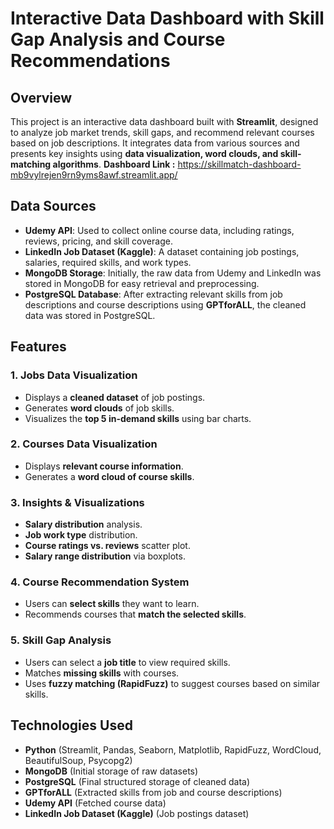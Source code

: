 # Interactive Data Dashboard with Skill Gap Analysis and Course Recommendations

## Overview
This project is an interactive data dashboard built with **Streamlit**, designed to analyze job market trends, skill gaps, and recommend relevant courses based on job descriptions. It integrates data from various sources and presents key insights using **data visualization, word clouds, and skill-matching algorithms**.
**Dashboard Link :** https://skillmatch-dashboard-mb9vylrejen9rn9yms8awf.streamlit.app/

## Data Sources
- **Udemy API**: Used to collect online course data, including ratings, reviews, pricing, and skill coverage.
- **LinkedIn Job Dataset (Kaggle)**: A dataset containing job postings, salaries, required skills, and work types.
- **MongoDB Storage**: Initially, the raw data from Udemy and LinkedIn was stored in MongoDB for easy retrieval and preprocessing.
- **PostgreSQL Database**: After extracting relevant skills from job descriptions and course descriptions using **GPTforALL**, the cleaned data was stored in PostgreSQL.

## Features
### 1. **Jobs Data Visualization**
- Displays a **cleaned dataset** of job postings.
- Generates **word clouds** of job skills.
- Visualizes the **top 5 in-demand skills** using bar charts.

### 2. **Courses Data Visualization**
- Displays **relevant course information**.
- Generates a **word cloud of course skills**.

### 3. **Insights & Visualizations**
- **Salary distribution** analysis.
- **Job work type** distribution.
- **Course ratings vs. reviews** scatter plot.
- **Salary range distribution** via boxplots.

### 4. **Course Recommendation System**
- Users can **select skills** they want to learn.
- Recommends courses that **match the selected skills**.

### 5. **Skill Gap Analysis**
- Users can select a **job title** to view required skills.
- Matches **missing skills** with courses.
- Uses **fuzzy matching (RapidFuzz)** to suggest courses based on similar skills.

## Technologies Used
- **Python** (Streamlit, Pandas, Seaborn, Matplotlib, RapidFuzz, WordCloud, BeautifulSoup, Psycopg2)
- **MongoDB** (Initial storage of raw datasets)
- **PostgreSQL** (Final structured storage of cleaned data)
- **GPTforALL** (Extracted skills from job and course descriptions)
- **Udemy API** (Fetched course data)
- **LinkedIn Job Dataset (Kaggle)** (Job postings dataset)

